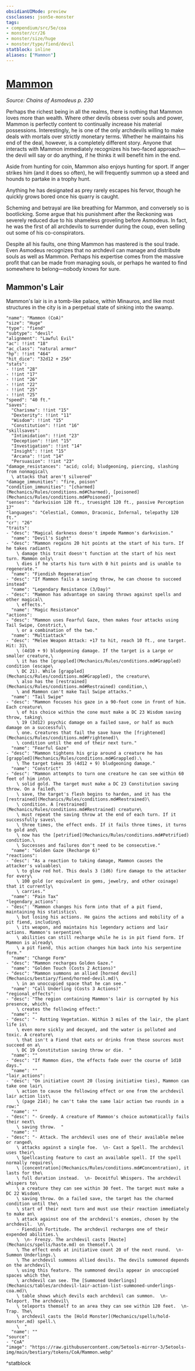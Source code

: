```yaml
---
obsidianUIMode: preview
cssclasses: json5e-monster
tags:
- compendium/src/5e/coa
- monster/cr/26
- monster/size/huge
- monster/type/fiend/devil
statblock: inline
aliases: ["Mammon"]
---
```

# [Mammon](Mechanics\bestiary\npc/mammon-coa.md)
*Source: Chains of Asmodeus p. 230*  

Perhaps the richest being in all the realms, there is nothing that Mammon loves more than wealth. Where other devils obsess over souls and power, Mammon is perfectly content to continually increase his material possessions. Interestingly, he is one of the only archdevils willing to make deals with mortals over strictly monetary terms. Whether he maintains his end of the deal, however, is a completely different story. Anyone that interacts with Mammon immediately recognizes his two-faced approach—the devil will say or do anything, if he thinks it will benefit him in the end.

Aside from hunting for coin, Mammon also enjoys hunting for sport. If anger strikes him (and it does so often), he will frequently summon up a steed and hounds to partake in a trophy hunt.

Anything he has designated as prey rarely escapes his fervor, though he quickly grows bored once his quarry is caught.

Scheming and betrayal are like breathing for Mammon, and conversely so is bootlicking. Some argue that his punishment after the Reckoning was severely reduced due to his shameless groveling before Asmodeus. In fact, he was the first of all archdevils to surrender during the coup, even selling out some of his co-conspirators.

Despite all his faults, one thing Mammon has mastered is the soul trade. Even Asmodeus recognizes that no archdevil can manage and distribute souls as well as Mammon. Perhaps his expertise comes from the massive profit that can be made from managing souls, or perhaps he wanted to find somewhere to belong—nobody knows for sure.

## Mammon's Lair

Mammon's lair is in a tomb-like palace, within Minauros, and like most structures in the city is in a perpetual state of sinking into the swamp.

```statblock
"name": "Mammon (CoA)"
"size": "Huge"
"type": "fiend"
"subtype": "devil"
"alignment": "Lawful Evil"
"ac": !!int "18"
"ac_class": "natural armor"
"hp": !!int "464"
"hit_dice": "32d12 + 256"
"stats":
- !!int "28"
- !!int "17"
- !!int "26"
- !!int "22"
- !!int "25"
- !!int "25"
"speed": "40 ft."
"saves":
  "Charisma": !!int "15"
  "Dexterity": !!int "11"
  "Wisdom": !!int "15"
  "Constitution": !!int "16"
"skillsaves":
  "Intimidation": !!int "23"
  "Deception": !!int "15"
  "Investigation": !!int "14"
  "Insight": !!int "15"
  "Arcana": !!int "14"
  "Persuasion": !!int "23"
"damage_resistances": "acid; cold; bludgeoning, piercing, slashing from nonmagical\
  \ attacks that aren't silvered"
"damage_immunities": "fire, poison"
"condition_immunities": "[charmed](Mechanics/Rules/conditions.md#Charmed), [poisoned](Mechanics/Rules/conditions.md#Poisoned)"
"senses": "darkvision 120 ft., truesight 120 ft., passive Perception 17"
"languages": "Celestial, Common, Draconic, Infernal, telepathy 120 ft."
"cr": "26"
"traits":
- "desc": "Magical darkness doesn't impede Mammon's darkvision."
  "name": "Devil's Sight"
- "desc": "Mammon regains 20 hit points at the start of his turn. If he takes radiant\
    \ damage this trait doesn't function at the start of his next turn. Mammon only\
    \ dies if he starts his turn with 0 hit points and is unable to regenerate."
  "name": "Fiendish Regeneration"
- "desc": "If Mammon fails a saving throw, he can choose to succeed instead"
  "name": "Legendary Resistance (3/Day)"
- "desc": "Mammon has advantage on saving throws against spells and other magical\
    \ effects."
  "name": "Magic Resistance"
"actions":
- "desc": "Mammon uses Fearful Gaze, then makes four attacks using Tail Swipe, Constrict,\
    \ or a combination of the two."
  "name": "Multiattack"
- "desc": "Melee Weapon Attack: +17 to hit, reach 10 ft., one target. Hit: 31\
    \ (4d10 + 9) bludgeoning damage. If the target is a Large or smaller creature,\
    \ it has the [grappled](Mechanics/Rules/conditions.md#Grappled) condition (escape\
    \ DC 21). While [grappled](Mechanics/Rules/conditions.md#Grappled), the creature\
    \ also has the [restrained](Mechanics/Rules/conditions.md#Restrained) condition,\
    \ and Mammon can't make Tail Swipe attacks."
  "name": "Tail Swipe"
- "desc": "Mammon focuses his gaze in a 90-foot cone in front of him. Each creature\
    \ of his choice within the cone must make a DC 23 Wisdom saving throw, taking\
    \ 19 (3d12) psychic damage on a failed save, or half as much damage on a successful\
    \ one. Creatures that fail the save have the [frightened](Mechanics/Rules/conditions.md#Frightened)\
    \ condition until the end of their next turn."
  "name": "Fearful Gaze"
- "desc": "Mammon tightens his grip around a creature he has [grappled](Mechanics/Rules/conditions.md#Grappled).\
    \ The target takes 35 (4d12 + 9) bludgeoning damage."
  "name": "Constrict"
- "desc": "Mammon attempts to turn one creature he can see within 60 feet of him into\
    \ solid gold. The target must make a DC 23 Constitution saving throw. On a failed\
    \ save, the target's flesh begins to harden, and it has the [restrained](Mechanics/Rules/conditions.md#Restrained)\
    \ condition. A [restrained](Mechanics/Rules/conditions.md#Restrained) creature\
    \ must repeat the saving throw at the end of each turn. If it successfully saves\
    \ three times, the effect ends. If it fails three times, it turns to gold and\
    \ now has the [petrified](Mechanics/Rules/conditions.md#Petrified) condition.\
    \ Successes and failures don't need to be consecutive."
  "name": "Golden Gaze (Recharge 6)"
"reactions":
- "desc": "As a reaction to taking damage, Mammon causes the attacker's valuables\
    \ to glow red hot. This deals 3 (1d6) fire damage to the attacker for every\
    \ 100 gold (or equivalent in gems, jewelry, and other coinage) that it currently\
    \ carries."
  "name": "Pain Tax"
"legendary_actions":
- "desc": "Mammon changes his form into that of a pit fiend, maintaining his statistics\
    \ but losing his actions. He gains the actions and mobility of a pit fiend, including\
    \ its weapon, and maintains his legendary actions and lair actions. Mammon's serpentine\
    \ abilities can still recharge while he is in pit fiend form. If Mammon is already\
    \ a pit fiend, this action changes him back into his serpentine form."
  "name": "Change Form"
- "desc": "Mammon recharges Golden Gaze."
  "name": "Golden Touch (Costs 2 Actions)"
- "desc": "Mammon summons an allied [horned devil](Mechanics/bestiary/fiend/horned-devil.md)\
    \ in an unoccupied space that he can see."
  "name": "Call Underling (Costs 3 Actions)"
"regional_effects":
- "desc": "The region containing Mammon's lair is corrupted by his presence, which\
    \ creates the following effect:"
  "name": ""
- "desc": "- Rotting Vegetation. Within 3 miles of the lair, the plant life is\
    \ even more sickly and decayed, and the water is polluted and toxic. A creature\
    \ that isn't a Fiend that eats or drinks from these sources must succeed on a\
    \ DC 19 Constitution saving throw or die.  "
  "name": ""
- "desc": "If Mammon dies, the effects fade over the course of 1d10 days."
  "name": ""
"lair_actions":
- "desc": "On initiative count 20 (losing initiative ties), Mammon can take one lair\
    \ action to cause the following effect or one from the archdevil lair action list\
    \ (page 214); he can't take the same lair action two rounds in a row:"
  "name": ""
- "desc": "- Greedy. A creature of Mammon's choice automatically fails their next\
    \ saving throw.  "
  "name": ""
- "desc": "- Attack. The archdevil uses one of their available melee or ranged\
    \ attacks against a single foe.  \n- Cast a Spell. The archdevil uses their\
    \ Spellcasting feature to cast an available spell. If the spell normally requires\
    \ [concentration](Mechanics/Rules/conditions.md#Concentration), it lasts for the\
    \ full duration instead.  \n- Deceitful Whispers. The archdevil whispers to\
    \ a creature they can see within 30 feet. The target must make a DC 22 Wisdom\
    \ saving throw. On a failed save, the target has the charmed condition until the\
    \ start of their next turn and must use their reaction immediately to make an\
    \ attack against one of the archdevil's enemies, chosen by the archdevil.  \n\
    - Fiendish Fortitude. The archdevil recharges one of their expended abilities.\
    \  \n- Frenzy. The archdevil casts [Haste](Mechanics/spells/haste.md) on themself.\
    \ The effect ends at initiative count 20 of the next round.  \n- Summon Underlings.\
    \ The archdevil summons allied devils. The devils summoned depends on the archdevil\
    \ using this feature. The summoned devils appear in unoccupied spaces which the\
    \ archdevil can see. The [Summoned Underlings](Mechanics/tables/archdevil-lair-action-list-summoned-underlings-coa.md)\
    \ table shows which devils each archdevil can summon.  \n- Teleport. The archdevil\
    \ teleports themself to an area they can see within 120 feet.  \n- Trap. The\
    \ archdevil casts the [Hold Monster](Mechanics/spells/hold-monster.md) spell.\
    \  "
  "name": ""
"source":
- "CoA"
"image": "https://raw.githubusercontent.com/5etools-mirror-3/5etools-img/main/bestiary/tokens/CoA/Mammon.webp"
```
^statblock
